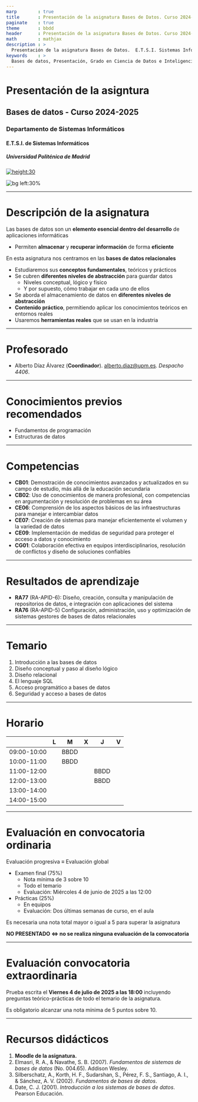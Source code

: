 ```yaml
---
marp        : true
title       : Presentación de la asignatura Bases de Datos. Curso 2024-2025.
paginate    : true
theme       : bbdd
header      : Presentación de la asignatura Bases de Datos. Curso 2024-2025.
math        : mathjax
description : >
  Presentación de la asignatura Bases de Datos.  E.T.S.I. Sistemas Informáticos (UPM). Grado en Ciencia de Datos e Inteligencia Artificial.
keywords    : >
  Bases de datos, Presentación, Grado en Ciencia de Datos e Inteligencia Artificial, ETSISI, UPM
---
```


<!-- _class: titlepage -->

# Presentación de la asigntura

## Bases de datos - Curso 2024-2025

### Departamento de Sistemas Informáticos

#### E.T.S.I. de Sistemas Informáticos

##### Universidad Politénica de Madrid

[![height:30](https://mirrors.creativecommons.org/presskit/buttons/80x15/svg/by-nc-sa.svg)](https://creativecommons.org/licenses/by-nc-sa/4.0/)

![bg left:30%](img/upm-logo.jpg)

---

# Descripción de la asignatura

Las bases de datos son un **elemento esencial dentro del desarrollo** de aplicaciones informáticas

- Permiten **almacenar** y **recuperar información** de forma **eficiente**

En esta asignatura nos centramos en las **bases de datos relacionales**

- Estudiaremos sus **conceptos fundamentales**, teóricos y prácticos
- Se cubren **diferentes niveles de abstracción** para guardar datos
  - Niveles conceptual, lógico y físico
  - Y por supuesto, cómo trabajar en cada uno de ellos
- Se aborda el almacenamiento de datos en **diferentes niveles de abstracción**
- **Contenido práctico**, permitiendo aplicar los conocimientos teóricos en entornos reales
- Usaremos **herramientas reales** que se usan en la industria

---

# Profesorado

- Alberto Díaz Álvarez (**Coordinador**). [alberto.diaz@upm.es](mailto:alberto.diaz@upm.es). *Despacho 4406*.

---

# Conocimientos previos recomendados

- Fundamentos de programación
- Estructuras de datos

---

# Competencias

- **CB01**: Demostración de conocimientos avanzados y actualizados en su campo de estudio, más allá de la educación secundaria
- **CB02**: Uso de conocimientos de manera profesional, con competencias en argumentación y resolución de problemas en su área
- **CE06**: Comprensión de los aspectos básicos de las infraestructuras para manejar e intercambiar datos
- **CE07**: Creación de sistemas para manejar eficientemente el volumen y la variedad de datos
- **CE09**: Implementación de medidas de seguridad para proteger el acceso a datos y conocimiento
- **CG01**: Colaboración efectiva en equipos interdisciplinarios, resolución de conflictos y diseño de soluciones confiables

---

# Resultados de aprendizaje

- **RA77** (RA-APID-6): Diseño, creación, consulta y manipulación de repositorios de datos, e integración con aplicaciones del sistema
- **RA76** (RA-APID-5) Configuración, administración, uso y optimización de sistemas gestores de bases de datos relacionales

---

# Temario

1. Introducción a las bases de datos
2. Diseño conceptual y paso al diseño lógico
3. Diseño relacional
4. El lenguaje SQL
5. Acceso programático a bases de datos
6. Seguridad y acceso a bases de datos

---

# Horario

|             | L    | M    | X    | J    | V    |
| ----------- | ---- | ---- | ---- | ---- | ---- |
| 09:00-10:00 |      | BBDD |      |      |      |
| 10:00-11:00 |      | BBDD |      |      |      |
| 11:00-12:00 |      |      |      | BBDD |      |
| 12:00-13:00 |      |      |      | BBDD |      |
| 13:00-14:00 |      |      |      |      |      |
| 14:00-15:00 |      |      |      |      |      |

---

# Evaluación en convocatoria ordinaria

Evaluación progresiva $\equiv$ Evaluación global

- Examen final (75%)
  - Nota mínima de 3 sobre 10
  - Todo el temario
  - Evaluación: Miércoles 4 de junio de 2025 a las 12:00
- Prácticas (25%)
  - En equipos
  - Evaluación: Dos últimas semanas de curso, en el aula

Es necesaria una nota total mayor o igual a 5 para superar la asignatura

**NO PRESENTADO $\iff$ no se realiza ninguna evaluación de la convocatoria**

---

# Evaluación convocatoria extraordinaria

Prueba escrita el **Viernes 4 de julio de 2025 a las 18:00** incluyendo preguntas teórico-prácticas de todo el temario de la asignatura.

Es obligatorio alcanzar una nota mínima de 5 puntos sobre 10.

---

# Recursos didácticos

1. **Moodle de la asignatura.**
2. Elmasri, R. A., & Navathe, S. B. (2007). *Fundamentos de sistemas de bases de datos* (No. 004.65). Addison Wesley.
3. Silberschatz, A., Korth, H. F., Sudarshan, S., Pérez, F. S., Santiago, A. I., & Sánchez, A. V. (2002). *Fundamentos de bases de datos*.
4. Date, C. J. (2001). *Introducción a los sistemas de bases de datos*. Pearson Educación.
